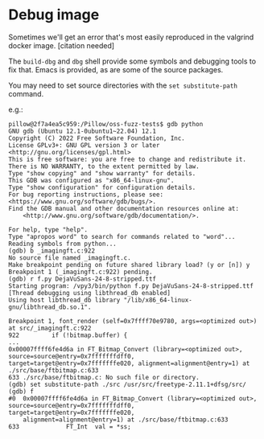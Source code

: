 # Debug image

Sometimes we'll get an error that's most easily reproduced in the
valgrind docker image. [citation needed]

The `build-dbg` and `dbg` shell provide some symbols and debugging
tools to fix that. Emacs is provided, as are some of the source packages.

You may need to set source directories with the `set substitute-path`
command.

e.g.:

```
pillow@2f7a4ea5c959:/Pillow/oss-fuzz-tests$ gdb python
GNU gdb (Ubuntu 12.1-0ubuntu1~22.04) 12.1
Copyright (C) 2022 Free Software Foundation, Inc.
License GPLv3+: GNU GPL version 3 or later <http://gnu.org/licenses/gpl.html>
This is free software: you are free to change and redistribute it.
There is NO WARRANTY, to the extent permitted by law.
Type "show copying" and "show warranty" for details.
This GDB was configured as "x86_64-linux-gnu".
Type "show configuration" for configuration details.
For bug reporting instructions, please see:
<https://www.gnu.org/software/gdb/bugs/>.
Find the GDB manual and other documentation resources online at:
    <http://www.gnu.org/software/gdb/documentation/>.

For help, type "help".
Type "apropos word" to search for commands related to "word"...
Reading symbols from python...
(gdb) b _imagingft.c:922
No source file named _imagingft.c.
Make breakpoint pending on future shared library load? (y or [n]) y
Breakpoint 1 (_imagingft.c:922) pending.
(gdb) r f.py DejaVuSans-24-8-stripped.ttf
Starting program: /vpy3/bin/python f.py DejaVuSans-24-8-stripped.ttf
[Thread debugging using libthread_db enabled]
Using host libthread_db library "/lib/x86_64-linux-gnu/libthread_db.so.1".

Breakpoint 1, font_render (self=0x7ffff70e9780, args=<optimized out>) at src/_imagingft.c:922
922         if (!bitmap.buffer) {
...
0x00007ffff6fe4d6a in FT_Bitmap_Convert (library=<optimized out>, source=source@entry=0x7fffffffdff0, target=target@entry=0x7fffffffe020, alignment=alignment@entry=1) at ./src/base/ftbitmap.c:633
633 ./src/base/ftbitmap.c: No such file or directory.
(gdb) set substitute-path ./src /usr/src/freetype-2.11.1+dfsg/src/
(gdb) f
#0  0x00007ffff6fe4d6a in FT_Bitmap_Convert (library=<optimized out>, source=source@entry=0x7fffffffdff0, target=target@entry=0x7fffffffe020,
    alignment=alignment@entry=1) at ./src/base/ftbitmap.c:633
633             FT_Int  val = *ss;

```
